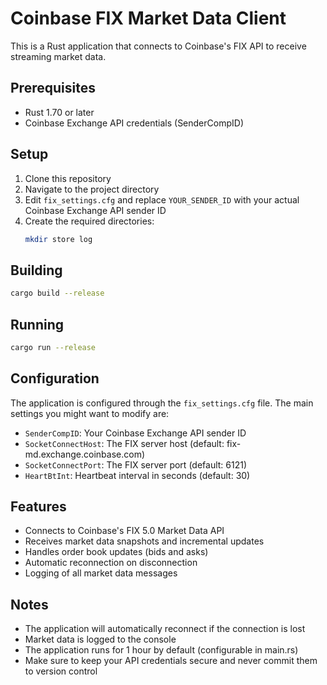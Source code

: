 # Coinbase FIX Market Data Client

This is a Rust application that connects to Coinbase's FIX API to receive streaming market data.

## Prerequisites

- Rust 1.70 or later
- Coinbase Exchange API credentials (SenderCompID)

## Setup

1. Clone this repository
2. Navigate to the project directory
3. Edit `fix_settings.cfg` and replace `YOUR_SENDER_ID` with your actual Coinbase Exchange API sender ID
4. Create the required directories:
   ```bash
   mkdir store log
   ```

## Building

```bash
cargo build --release
```

## Running

```bash
cargo run --release
```

## Configuration

The application is configured through the `fix_settings.cfg` file. The main settings you might want to modify are:

- `SenderCompID`: Your Coinbase Exchange API sender ID
- `SocketConnectHost`: The FIX server host (default: fix-md.exchange.coinbase.com)
- `SocketConnectPort`: The FIX server port (default: 6121)
- `HeartBtInt`: Heartbeat interval in seconds (default: 30)

## Features

- Connects to Coinbase's FIX 5.0 Market Data API
- Receives market data snapshots and incremental updates
- Handles order book updates (bids and asks)
- Automatic reconnection on disconnection
- Logging of all market data messages

## Notes

- The application will automatically reconnect if the connection is lost
- Market data is logged to the console
- The application runs for 1 hour by default (configurable in main.rs)
- Make sure to keep your API credentials secure and never commit them to version control 